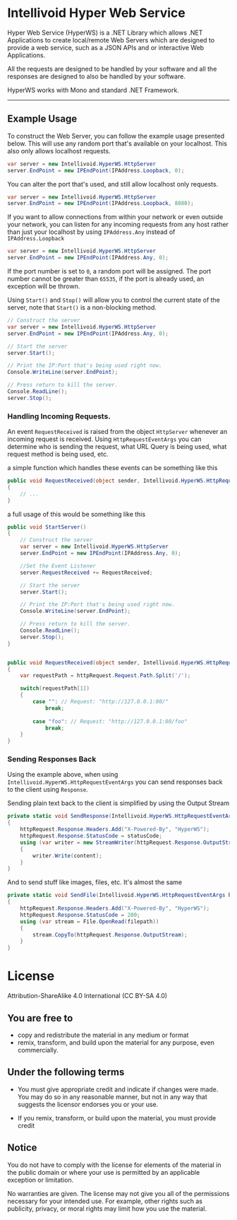 # Intellivoid Hyper Web Service

Hyper Web Service (HyperWS) is a .NET Library which allows
.NET Applications to create local/remote Web Servers which
are designed to provide a web service, such as a JSON APIs
and or interactive Web Applications.

All the requests are designed to be handled by your software
and all the responses are designed to also be handled by your
software.


HyperWS works with Mono and standard .NET Framework.

------------------------------------------------------------------

## Example Usage

To construct the Web Server, you can follow the example usage
presented below. This will use any random port that's
available on your localhost. This also only allows localhost
requests.

```csharp
var server = new Intellivoid.HyperWS.HttpServer
server.EndPoint = new IPEndPoint(IPAddress.Loopback, 0);
```

You can alter the port that's used, and still allow localhost
only requests.

```csharp
var server = new Intellivoid.HyperWS.HttpServer
server.EndPoint = new IPEndPoint(IPAddress.Loopback, 8080);
```

If you want to allow connections from within your network or even
outside your network, you can listen for any incoming requests
from any host rather than just your localhost by using 
`IPAddress.Any` instead of `IPAddress.Loopback`

```csharp
var server = new Intellivoid.HyperWS.HttpServer
server.EndPoint = new IPEndPoint(IPAddress.Any, 0);
```

If the port number is set to `0`, a random port will be assigned.
The port number cannot be greater than `65535`, if the port
is already used, an exception will be thrown.

Using `Start()` and `Stop()` will allow you to control the current
state of the server, note that `Start()` is a non-blocking 
method.

```csharp
// Construct the server
var server = new Intellivoid.HyperWS.HttpServer
server.EndPoint = new IPEndPoint(IPAddress.Any, 0);

// Start the server
server.Start();

// Print the IP:Port that's being used right now.
Console.WriteLine(server.EndPoint);

// Press return to kill the server.
Console.ReadLine();
server.Stop();

```


### Handling Incoming Requests.

An event `RequestReceived` is raised from the object `HttpServer`
whenever an incoming request is received. Using 
`HttpRequestEventArgs` you can determine who is sending the
request, what URL Query is being used, what request method
is being used, etc.

a simple function which handles these events can be something
like this

```csharp
public void RequestReceived(object sender, Intellivoid.HyperWS.HttpRequestEventArgs httpRequest)
{
    // ...
}
```

a full usage of this would be something like this

```csharp
public void StartServer()
{
    // Construct the server
    var server = new Intellivoid.HyperWS.HttpServer
    server.EndPoint = new IPEndPoint(IPAddress.Any, 0);

    //Set the Event Listener
    server.RequestReceived += RequestReceived;

    // Start the server
    server.Start();

    // Print the IP:Port that's being used right now.
    Console.WriteLine(server.EndPoint);

    // Press return to kill the server.
    Console.ReadLine();
    server.Stop();
}


public void RequestReceived(object sender, Intellivoid.HyperWS.HttpRequestEventArgs httpRequest)
{
    var requestPath = httpRequest.Request.Path.Split('/');

    switch(requestPath[1])
    {
        case "": // Request: "http://127.0.0.1:80/"
            break;
        
        case "foo": // Request: "http://127.0.0.1:80/foo"
            break;
    }
}
```


### Sending Responses Back

Using the example above, when using 
`Intellivoid.HyperWS.HttpRequestEventArgs` you can send responses
back to the client using `Response`.

Sending plain text back to the client is simplified by using
the Output Stream

```csharp
private static void SendResponse(Intellivoid.HyperWS.HttpRequestEventArgs httpRequest, string content, int statusCode)
{
    httpRequest.Response.Headers.Add("X-Powered-By", "HyperWS");
    httpRequest.Response.StatusCode = statusCode;
    using (var writer = new StreamWriter(httpRequest.Response.OutputStream))
    {
        writer.Write(content);
    }
}
```

And to send stuff like images, files, etc. It's almost the same

```csharp
private static void SendFile(Intellivoid.HyperWS.HttpRequestEventArgs httpRequest, string filepath)
{
    httpRequest.Response.Headers.Add("X-Powered-By", "HyperWS");
    httpRequest.Response.StatusCode = 200;
    using (var stream = File.OpenRead(filepath))
    {
        stream.CopyTo(httpRequest.Response.OutputStream);
    }
}
```

# License
Attribution-ShareAlike 4.0 International (CC BY-SA 4.0)

## You are free to
 - copy and redistribute the material in any medium or format
 - remix, transform, and build upon the material for any purpose, even commercially.


## Under the following terms

 - You must give appropriate credit and indicate if changes were made. You may do so in any reasonable manner, but not in any way that suggests the licensor endorses you or your use.
 
 - If you remix, transform, or build upon the material, you must provide credit

## Notice

You do not have to comply with the license for elements of the material in the public domain or where your use is permitted by an applicable exception or limitation.

No warranties are given. The license may not give you all of the permissions necessary for your intended use. For example, other rights such as publicity, privacy, or moral rights may limit how you use the material.